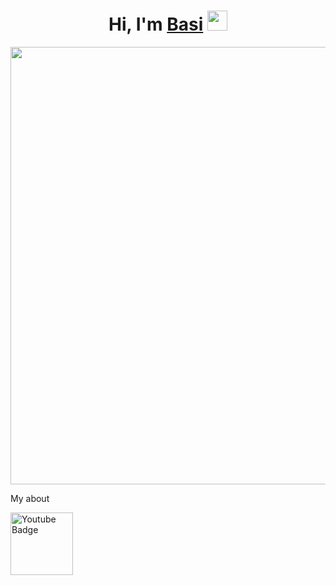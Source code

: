 <h1 align="center">Hi, I'm <a href="https://github.com/DevBasi" target="_blank">Basi</a> 
<img src="https://github.com/blackcater/blackcater/raw/main/images/Hi.gif" height="32"/></h1>

<div id="header" align="center">
  <img src="https://i.pinimg.com/736x/58/fb/fa/58fbfa767d19f19b7bf46aaf90d7b140.jpg" width="700"/>
</div>

My about

  <a href="your-telegram-URL">
    <img src="https://img.shields.io/badge/Telegram-2CA5E0?logo=telegram&logoColor=white " alt="Youtube Badge" width="100/>
  </a>
      
  <a href="your-telegram-URL">
    <img src="https://img.shields.io/badge/Discord-%235865F2.svg" alt="Youtube Badge" width="100/>
  </a>
  
